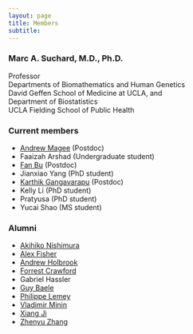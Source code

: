 ```yaml
---
layout: page
title: Members
subtitle: 
---
```


### Marc A. Suchard, M.D., Ph.D.
Professor\
Departments of Biomathematics and Human Genetics\
David Geffen School of Medicine at UCLA, and\
Department of Biostatistics\
UCLA Fielding School of Public Health

### Current members
  * [Andrew Magee](https://afmagee.github.io/) (Postdoc)
  * Faaizah Arshad (Undergraduate student) 
  * [Fan Bu](https://fanbu1995.github.io/) (Postdoc)
  * Jianxiao Yang (PhD student)
  * [Karthik Gangavarapu](https://gkarthik.com/) (Postdoc)
  * Kelly Li (PhD student)
  * Pratyusa (PhD student)
  * Yucai Shao (MS student)

### Alumni
  * [Akihiko Nishimura](https://aki-nishimura.github.io/)
  * [Alex Fisher](https://stat.duke.edu/alexander-fisher)   
  * [Andrew Holbrook](https://andrewjholbrook.github.io/)
  * [Forrest Crawford](http://www.crawfordlab.io/cv/)
  * Gabriel Hassler
  * [Guy Baele](https://rega.kuleuven.be/cev/ecv/lab-members/GuyBaele.html)
  * [Philippe Lemey](https://rega.kuleuven.be/cev/ecv/evolutionary-and-computational-virology-publications/00036765)
  * [Vladimir Minin](https://vnminin.github.io/)
  * [Xiang Ji](https://xiang-ji-ncsu.github.io/)
  * [Zhenyu Zhang](https://sites.google.com/view/zhenyuzhang)
  
